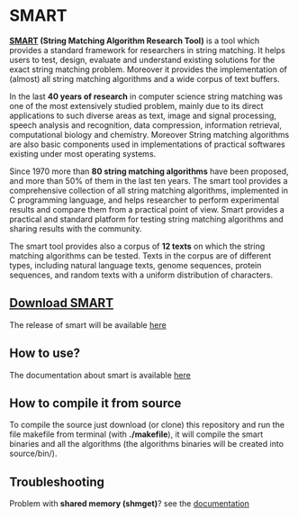 # SMART
**[SMART](http://www.dmi.unict.it/~faro/smart/index.php) (String Matching Algorithm Research Tool)** is a tool which provides a standard framework for researchers in string matching. It helps users to test, design, evaluate and understand existing solutions for the exact string matching problem. Moreover it provides the implementation of (almost) all string matching algorithms and a wide corpus of text buffers.

In the last **40 years of research** in computer science string matching was one of the most extensively studied problem, mainly due to its direct applications to such diverse areas as text, image and signal processing, speech analysis and recognition, data compression, information retrieval, computational biology and chemistry. Moreover String matching algorithms are also basic components used in implementations of practical softwares existing under most operating systems.

Since 1970 more than **80 string matching algorithms** have been proposed, and more than 50% of them in the last ten years. The smart tool provides a comprehensive collection of all string matching algorithms, implemented in C programming language, and helps researcher to perform experimental results and compare them from a practical point of view. Smart provides a practical and standard platform for testing string matching algorithms and sharing results with the community.

The smart tool provides also a corpus of **12 texts** on which the string matching algorithms can be tested. Texts in the corpus are of different types, including natural language texts, genome sequences, protein sequences, and random texts with a uniform distribution of characters.

## [Download SMART](https://github.com/smart-tool/smart/releases)
The release of smart will be available [here](https://github.com/smart-tool/smart/releases)

## How to use?
The documentation about smart is available [here](http://www.stringology.org/event/2016/p09.html)

## How to compile it from source
To compile the source just download (or clone) this repository and run the file makefile from terminal (with **./makefile**), it will compile the smart binaries and all the algorithms (the algorithms binaries will be created into source/bin/).

## Troubleshooting

Problem with **shared memory (shmget)**? see the [documentation](http://www.dmi.unict.it/~faro/smart/howto.php?id=03)

